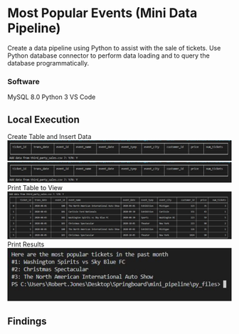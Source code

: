 # Most Popular Events (Mini Data Pipeline)
Create a data pipeline using Python to assist with the sale of tickets. 
Use Python database connector to perform data loading and to query the database programmatically.
### Software 
MySQL 8.0
Python 3
VS Code
## Local Execution 
Create Table and Insert Data
![Alt Text](screenshots/add_data.JPG?raw=true "create empty table, add data")
![Alt Text](screenshots/add_data.JPG?raw=true "create empty table, add data")
Print Table to View
![Alt Text](screenshots/print_table.JPG?raw=true "load output")
Print Results
![Alt Text](screenshots/result.JPG?raw=true "load output")
## Findings
